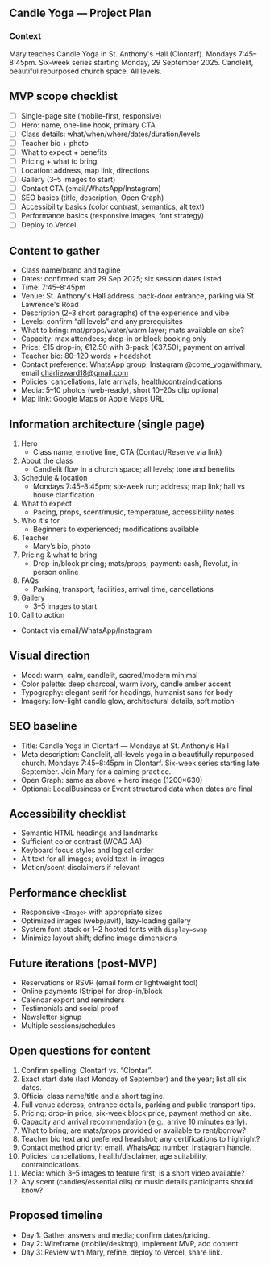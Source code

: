## Candle Yoga — Project Plan

### Context
Mary teaches Candle Yoga in St. Anthony's Hall (Clontarf). Mondays 7:45–8:45pm. Six-week series starting Monday, 29 September 2025. Candlelit, beautiful repurposed church space. All levels.

## MVP scope checklist
- [ ] Single-page site (mobile-first, responsive)
- [ ] Hero: name, one-line hook, primary CTA
- [ ] Class details: what/when/where/dates/duration/levels
- [ ] Teacher bio + photo
- [ ] What to expect + benefits
- [ ] Pricing + what to bring
- [ ] Location: address, map link, directions
- [ ] Gallery (3–5 images to start)
- [ ] Contact CTA (email/WhatsApp/Instagram)
- [ ] SEO basics (title, description, Open Graph)
- [ ] Accessibility basics (color contrast, semantics, alt text)
- [ ] Performance basics (responsive images, font strategy)
- [ ] Deploy to Vercel

## Content to gather
- Class name/brand and tagline
- Dates: confirmed start 29 Sep 2025; six session dates listed
- Time: 7:45–8:45pm
- Venue: St. Anthony's Hall address, back-door entrance, parking via St. Lawrence's Road
- Description (2–3 short paragraphs) of the experience and vibe
- Levels: confirm “all levels” and any prerequisites
- What to bring: mat/props/water/warm layer; mats available on site?
- Capacity: max attendees; drop-in or block booking only
- Price: €15 drop-in; €12.50 with 3-pack (€37.50); payment on arrival
- Teacher bio: 80–120 words + headshot
- Contact preference: WhatsApp group, Instagram @come_yogawithmary, email charlieward18@gmail.com
- Policies: cancellations, late arrivals, health/contraindications
- Media: 5–10 photos (web-ready), short 10–20s clip optional
- Map link: Google Maps or Apple Maps URL

## Information architecture (single page)
1. Hero
   - Class name, emotive line, CTA (Contact/Reserve via link)
2. About the class
   - Candlelit flow in a church space; all levels; tone and benefits
3. Schedule & location
   - Mondays 7:45–8:45pm; six-week run; address; map link; hall vs house clarification
4. What to expect
   - Pacing, props, scent/music, temperature, accessibility notes
5. Who it's for
   - Beginners to experienced; modifications available
6. Teacher
   - Mary’s bio, photo
7. Pricing & what to bring
   - Drop-in/block pricing; mats/props; payment: cash, Revolut, in-person online
8. FAQs
   - Parking, transport, facilities, arrival time, cancellations
9. Gallery
   - 3–5 images to start
10. Call to action
   - Contact via email/WhatsApp/Instagram

## Visual direction
- Mood: warm, calm, candlelit, sacred/modern minimal
- Color palette: deep charcoal, warm ivory, candle amber accent
- Typography: elegant serif for headings, humanist sans for body
- Imagery: low-light candle glow, architectural details, soft motion

## SEO baseline
- Title: Candle Yoga in Clontarf — Mondays at St. Anthony’s Hall
- Meta description: Candlelit, all-levels yoga in a beautifully repurposed church. Mondays 7:45–8:45pm in Clontarf. Six-week series starting late September. Join Mary for a calming practice.
- Open Graph: same as above + hero image (1200×630)
- Optional: LocalBusiness or Event structured data when dates are final

## Accessibility checklist
- Semantic HTML headings and landmarks
- Sufficient color contrast (WCAG AA)
- Keyboard focus styles and logical order
- Alt text for all images; avoid text-in-images
- Motion/scent disclaimers if relevant

## Performance checklist
- Responsive `<Image>` with appropriate sizes
- Optimized images (webp/avif), lazy-loading gallery
- System font stack or 1–2 hosted fonts with `display=swap`
- Minimize layout shift; define image dimensions

## Future iterations (post-MVP)
- Reservations or RSVP (email form or lightweight tool)
- Online payments (Stripe) for drop-in/block
- Calendar export and reminders
- Testimonials and social proof
- Newsletter signup
- Multiple sessions/schedules

## Open questions for content
1. Confirm spelling: Clontarf vs. “Clontar”.
2. Exact start date (last Monday of September) and the year; list all six dates.
3. Official class name/title and a short tagline.
4. Full venue address, entrance details, parking and public transport tips.
5. Pricing: drop-in price, six-week block price, payment method on site.
6. Capacity and arrival recommendation (e.g., arrive 10 minutes early).
7. What to bring; are mats/props provided or available to rent/borrow?
8. Teacher bio text and preferred headshot; any certifications to highlight?
9. Contact method priority: email, WhatsApp number, Instagram handle.
10. Policies: cancellations, health/disclaimer, age suitability, contraindications.
11. Media: which 3–5 images to feature first; is a short video available?
12. Any scent (candles/essential oils) or music details participants should know?

## Proposed timeline
- Day 1: Gather answers and media; confirm dates/pricing.
- Day 2: Wireframe (mobile/desktop), implement MVP, add content.
- Day 3: Review with Mary, refine, deploy to Vercel, share link.


